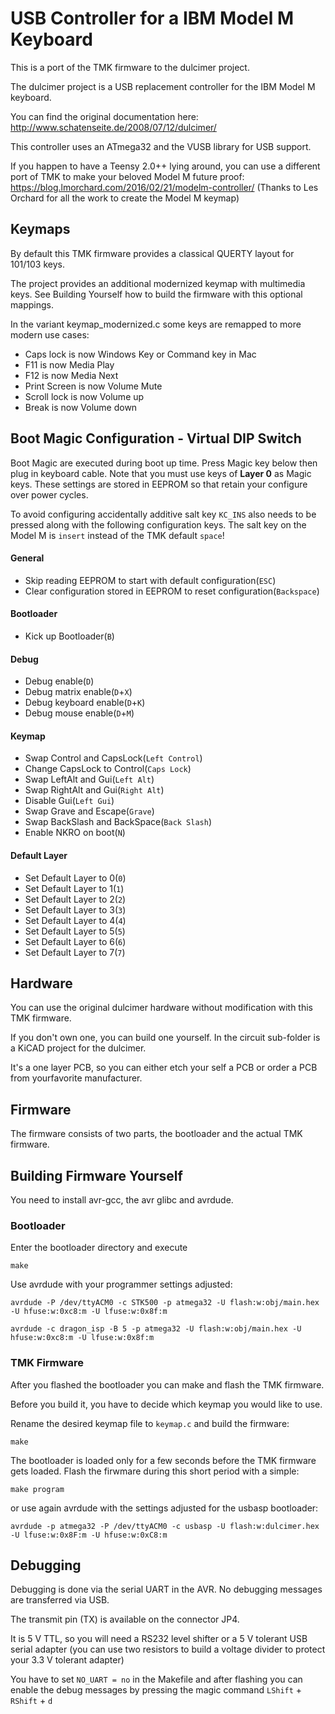 USB Controller for a IBM Model M Keyboard
=========================================

This is a port of the TMK firmware to the dulcimer project.

The dulcimer project is a USB replacement controller for the IBM Model M keyboard.

You can find the original documentation here:
http://www.schatenseite.de/2008/07/12/dulcimer/

This controller uses an ATmega32 and the VUSB library for USB support.

If you happen to have a Teensy 2.0++ lying around, you can use a different port
of TMK to make your beloved Model M future proof:
https://blog.lmorchard.com/2016/02/21/modelm-controller/ (Thanks to Les Orchard
for all the work to create the Model M keymap)

Keymaps
-------

By default this TMK firmware provides a classical QUERTY layout for 101/103 keys.

The project provides an additional modernized keymap with multimedia keys.
See Building Yourself how to build the firmware with this optional mappings.

In the variant keymap_modernized.c some keys are
remapped to more modern use cases:
- Caps lock is now Windows Key or Command key in Mac
- F11 is now Media Play
- F12 is now Media Next
- Print Screen is now Volume Mute
- Scroll lock is now Volume up
- Break is now Volume down

Boot Magic Configuration - Virtual DIP Switch
---------------------------------------------
Boot Magic are executed during boot up time. Press Magic key below then plug in keyboard cable.
Note that you must use keys of **Layer 0** as Magic keys. These settings are stored in EEPROM so that retain your configure over power cycles.

To avoid configuring accidentally additive salt key `KC_INS` also needs to be pressed along with the following configuration keys. The salt key on the Model M is `insert` instead of the TMK default `space`!

#### General
- Skip reading EEPROM to start with default configuration(`ESC`)
- Clear configuration stored in EEPROM to reset configuration(`Backspace`)

#### Bootloader
- Kick up Bootloader(`B`)

#### Debug
- Debug enable(`D`)
- Debug matrix enable(`D`+`X`)
- Debug keyboard enable(`D`+`K`)
- Debug mouse enable(`D`+`M`)

#### Keymap
- Swap Control and CapsLock(`Left Control`)
- Change CapsLock to Control(`Caps Lock`)
- Swap LeftAlt and Gui(`Left Alt`)
- Swap RightAlt and Gui(`Right Alt`)
- Disable Gui(`Left Gui`)
- Swap Grave and Escape(`Grave`)
- Swap BackSlash and BackSpace(`Back Slash`)
- Enable NKRO on boot(`N`)

#### Default Layer
- Set Default Layer to 0(`0`)
- Set Default Layer to 1(`1`)
- Set Default Layer to 2(`2`)
- Set Default Layer to 3(`3`)
- Set Default Layer to 4(`4`)
- Set Default Layer to 5(`5`)
- Set Default Layer to 6(`6`)
- Set Default Layer to 7(`7`)


Hardware
---------

You can use the original dulcimer hardware without modification with
this TMK firmware.

If you don't own one, you can build one yourself. In the circuit sub-folder
is a KiCAD project for the dulcimer.

It's a one layer PCB, so you can either etch your self a PCB or order a PCB
from yourfavorite manufacturer.

Firmware
--------

The firmware consists of two parts, the bootloader and the actual TMK firmware.






Building Firmware Yourself
--------------------------

You need to install avr-gcc, the avr glibc and avrdude.

### Bootloader

Enter the bootloader directory and execute

    make

Use avrdude with your programmer settings adjusted:

    avrdude -P /dev/ttyACM0 -c STK500 -p atmega32 -U flash:w:obj/main.hex -U hfuse:w:0xc8:m -U lfuse:w:0x8f:m

    avrdude -c dragon_isp -B 5 -p atmega32 -U flash:w:obj/main.hex -U hfuse:w:0xc8:m -U lfuse:w:0x8f:m


### TMK Firmware

After you flashed the bootloader you can make and flash the TMK firmware.

Before you build it, you have to decide which keymap you would like to use.

Rename the desired keymap file to `keymap.c` and build the firmware:

    make

The bootloader is loaded only for a few seconds before the TMK firmware gets loaded.
Flash the firwmare during this short period with a simple:

    make program

or use again avrdude with the settings adjusted for the usbasp bootloader:

    avrdude -p atmega32 -P /dev/ttyACM0 -c usbasp -U flash:w:dulcimer.hex -U lfuse:w:0x8F:m -U hfuse:w:0xC8:m

Debugging
---------

Debugging is done via the serial UART in the AVR. No debugging messages are transferred via USB.

The transmit pin (TX) is available on the connector JP4.

It is 5 V TTL, so you will need a RS232 level shifter or a 5 V tolerant USB
serial adapter (you can use two resistors to build a voltage divider to
protect your 3.3 V tolerant adapter)

You have to set `NO_UART = no` in the Makefile and after flashing you can enable
the debug messages by pressing the magic command `LShift` + `RShift` + `d`
